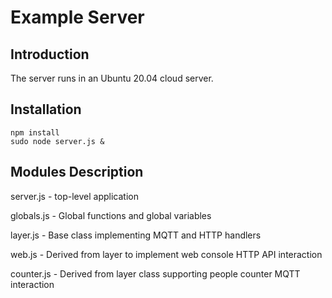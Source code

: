 # Example Server

## Introduction

The server runs in an Ubuntu 20.04 cloud server.

## Installation

    npm install
    sudo node server.js &

## Modules Description

server.js - top-level application

globals.js - Global functions and global variables

layer.js - Base class implementing MQTT and HTTP handlers

web.js - Derived from layer to implement web console HTTP API interaction

counter.js - Derived from layer class supporting people counter MQTT interaction
